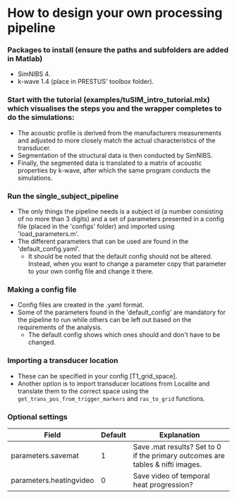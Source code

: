 # How to design your own processing pipeline

### Packages to install (ensure the paths and subfolders are added in Matlab)
- SimNIBS 4.
- k-wave 1.4 (place in PRESTUS' toolbox folder).

### Start with the tutorial (examples/tuSIM_intro_tutorial.mlx) which visualises the steps you and the wrapper completes to do the simulations:
- The acoustic profile is derived from the manufacturers measurements and adjusted to more closely match the actual characteristics of the transducer.
- Segmentation of the structural data is then conducted by SimNIBS.
- Finally, the segmented data is translated to a matrix of acoustic properties by k-wave, after which the same program conducts the simulations.

### Run the single_subject_pipeline
- The only things the pipeline needs is a subject id (a number consisting of no more than 3 digits) and a set of parameters presented in a config file (placed in the 'configs' folder) and imported using 'load_parameters.m'.
- The different parameters that can be used are found in the 'default_config.yaml'.
    - It should be noted that the default config should not be altered. Instead, when you want to change a parameter copy that parameter to your own config file and change it there.

### Making a config file
- Config files are created in the .yaml format.
- Some of the parameters found in the 'default_config' are mandatory for the pipeline to run while others can be left out based on the requirements of the analysis.
    - The default config shows which ones should and don't have to be changed.

### Importing a transducer location
- These can be specified in your config [T1_grid_space].
- Another option is to import transducer locations from Localite and translate them to the correct space using the `get_trans_pos_from_trigger_markers` and `ras_to_grid` functions.

### Optional settings

| Field                           | Default | Explanation                  |
|-------------------------------|-------------|-----------------------------|
| parameters.savemat                   | 1       | Save .mat results? Set to 0 if the primary outcomes are tables & nifti images.                     |
| parameters.heatingvideo                   | 0       | Save video of temporal heat progression?                     |